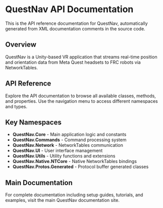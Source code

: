 # QuestNav API Documentation

This is the API reference documentation for QuestNav, automatically generated from XML documentation comments in the source code.

## Overview

QuestNav is a Unity-based VR application that streams real-time position and orientation data from Meta Quest headsets to FRC robots via NetworkTables.

## API Reference

Explore the API documentation to browse all available classes, methods, and properties. Use the navigation menu to access different namespaces and types.

## Key Namespaces

- **QuestNav.Core** - Main application logic and constants
- **QuestNav.Commands** - Command processing system
- **QuestNav.Network** - NetworkTables communication
- **QuestNav.UI** - User interface management
- **QuestNav.Utils** - Utility functions and extensions
- **QuestNav.Native.NTCore** - Native NetworkTables bindings
- **QuestNav.Protos.Generated** - Protocol buffer generated classes

## Main Documentation

For complete documentation including setup guides, tutorials, and examples, visit the main QuestNav documentation site.
